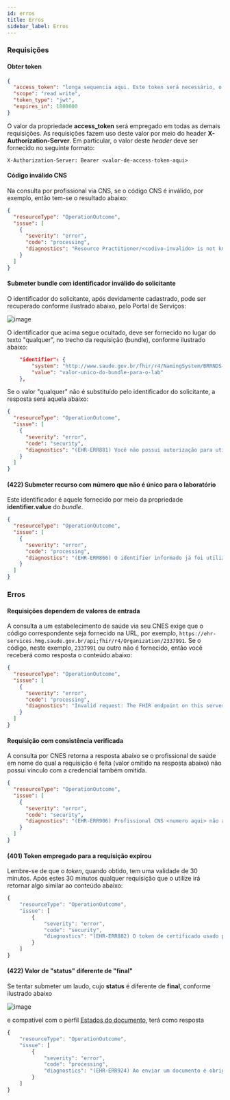 ```yaml
---
id: erros
title: Erros
sidebar_label: Erros
---
```


### Requisições

#### Obter token

```json
{
  "access_token": "longa sequencia aqui. Este token será necessário, o valor deste campo, em todas as demais requisições. Ele será fornecido por meio do header X-Authorization-Server, conforme detalhado abaixo.",
  "scope": "read write",
  "token_type": "jwt",
  "expires_in": 1800000
}
```

O valor da propriedade **access_token** será empregado em todas as demais requisições. As requisições fazem uso deste valor por
meio do header **X-Authorization-Server**. Em particular, o valor deste _header_ deve ser fornecido no seguinte formato:

```
X-Authorization-Server: Bearer <valor-de-access-token-aqui>
```

#### Código inválido CNS

Na consulta por profissional via CNS, se o código CNS é inválido, por exemplo, então tem-se o resultado abaixo:

```json
{
  "resourceType": "OperationOutcome",
  "issue": [
    {
      "severity": "error",
      "code": "processing",
      "diagnostics": "Resource Practitioner/<codivo-invalido> is not known"
    }
  ]
}
```

#### Submeter bundle com identificador inválido do solicitante

O identificador do solicitante, após devidamente cadastrado, pode ser recuperado conforme ilustrado abaixo, pelo Portal de Serviços:

![image](https://user-images.githubusercontent.com/1735792/90821002-9eb30f80-e308-11ea-8636-58645a1fa3c2.png)

O identificador que acima segue ocultado, deve ser fornecido no lugar do texto "qualquer", no trecho da requisição (bundle),
conforme ilustrado abaixo:

```json
    "identifier": {
        "system": "http://www.saude.gov.br/fhir/r4/NamingSystem/BRRNDS-qualquer",
        "value": "valor-unico-do-bundle-para-o-lab"
    },
```

Se o valor "qualquer" não é substituído pelo identificador do solicitante, a resposta será aquela abaixo:

```json
{
  "resourceType": "OperationOutcome",
  "issue": [
    {
      "severity": "error",
      "code": "security",
      "diagnostics": "(EHR-ERR881) Você não possui autorização para utilizar esse sistema de origem: http://www.saude.gov.br/fhir/r4/NamingSystem/BRRNDS-qualquer"
    }
  ]
}
```

#### (422) Submeter recurso com número que não é único para o laboratório

Este identificador é aquele fornecido por meio da propriedade **identifier.value** do _bundle_.

```json
{
  "resourceType": "OperationOutcome",
  "issue": [
    {
      "severity": "error",
      "code": "processing",
      "diagnostics": "(EHR-ERR866) O identifier informado já foi utilizado para cadastrar outro documento e não pode ser repetido."
    }
  ]
}
```

### Erros

#### Requisições dependem de valores de entrada

A consulta a um estabelecimento de saúde via seu CNES exige que o código correspondente seja fornecido na URL, por exemplo,
`https://ehr-services.hmg.saude.gov.br/api;fhir/r4/Organization/2337991`. Se o código, neste exemplo, `2337991` ou outro não
é fornecido, então você receberá como resposta o conteúdo abaixo:

```json
{
  "resourceType": "OperationOutcome",
  "issue": [
    {
      "severity": "error",
      "code": "processing",
      "diagnostics": "Invalid request: The FHIR endpoint on this server does not know how to handle GET operation[Organization/] with parameters [[]]"
    }
  ]
}
```

#### Requisição com consistência verificada

A consulta por CNES retorna a resposta abaixo se o profissional de saúde em nome do qual a
requisição é feita (valor omitido na resposta abaixo) não possui vínculo com a credencial também omitida.

```json
{
  "resourceType": "OperationOutcome",
  "issue": [
    {
      "severity": "error",
      "code": "security",
      "diagnostics": "(EHR-ERR906) Profissional CNS <numero aqui> não autorizado, pois não possui vínculo CBO autorizado em nenhum dos estabelecimentos autorizados para a credencial <numero aqui>."
    }
  ]
}
```

#### (401) Token empregado para a requisição expirou

Lembre-se de que o _token_, quando obtido, tem uma validade de 30 minutos. Após estes 30 minutos
qualquer requisição que o utilize irá retornar algo similar ao conteúdo abaixo:

```js
{
    "resourceType": "OperationOutcome",
    "issue": [
        {
            "severity": "error",
            "code": "security",
            "diagnostics": "(EHR-ERR882) O token de certificado usado para autorizar o acesso não é válido. JWT expired at 2020-08-19T23:54:28Z. Current time: 2020-08-20T11:00:27Z, a difference of 39959356 milliseconds.  Allowed clock skew: 0 milliseconds."
        }
    ]
}
```

#### (422) Valor de "status" diferente de "final"

Se tentar submeter um laudo, cujo **status** é diferente de **final**, conforme ilustrado abaixo

![image](https://user-images.githubusercontent.com/1735792/91478272-f5bf6400-e875-11ea-98ab-ac7961384967.png)

e compatível com o perfil [Estados do documento](https://simplifier.net/RedeNacionaldeDadosemSade/BREstadoDocumento-1.0), terá como resposta

```js
{
    "resourceType": "OperationOutcome",
    "issue": [
        {
            "severity": "error",
            "code": "processing",
            "diagnostics": "(EHR-ERR924) Ao enviar um documento é obrigatório utilizar o status: final"
        }
    ]
}
```
